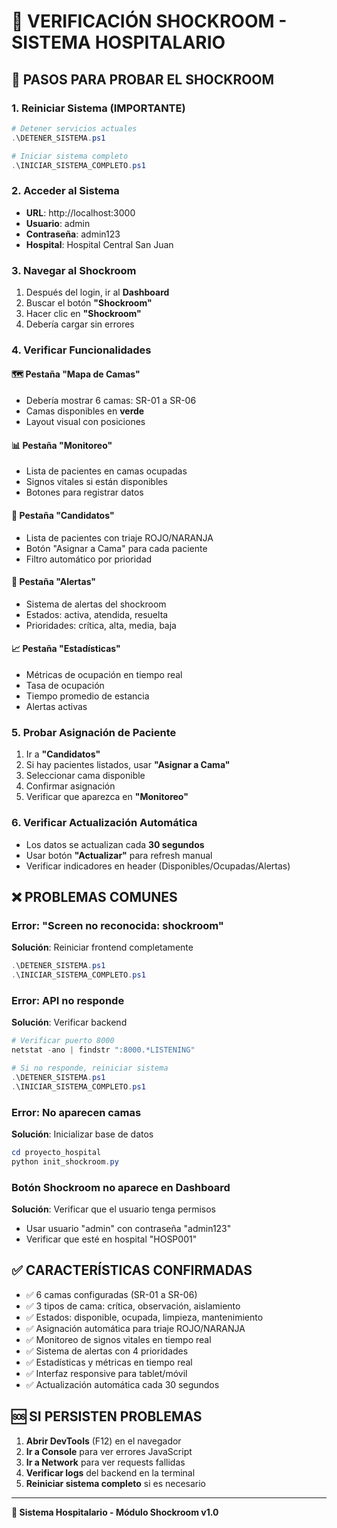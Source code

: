 # 🚨 VERIFICACIÓN SHOCKROOM - SISTEMA HOSPITALARIO

## 🔧 PASOS PARA PROBAR EL SHOCKROOM

### 1. Reiniciar Sistema (IMPORTANTE)
```powershell
# Detener servicios actuales
.\DETENER_SISTEMA.ps1

# Iniciar sistema completo
.\INICIAR_SISTEMA_COMPLETO.ps1
```

### 2. Acceder al Sistema
- **URL**: http://localhost:3000
- **Usuario**: admin
- **Contraseña**: admin123
- **Hospital**: Hospital Central San Juan

### 3. Navegar al Shockroom
1. Después del login, ir al **Dashboard**
2. Buscar el botón **"Shockroom"** 
3. Hacer clic en **"Shockroom"**
4. Debería cargar sin errores

### 4. Verificar Funcionalidades

#### 🗺️ **Pestaña "Mapa de Camas"**
- Debería mostrar 6 camas: SR-01 a SR-06
- Camas disponibles en **verde**
- Layout visual con posiciones

#### 📊 **Pestaña "Monitoreo"**
- Lista de pacientes en camas ocupadas
- Signos vitales si están disponibles
- Botones para registrar datos

#### 👥 **Pestaña "Candidatos"**
- Lista de pacientes con triaje ROJO/NARANJA
- Botón "Asignar a Cama" para cada paciente
- Filtro automático por prioridad

#### 🚨 **Pestaña "Alertas"**
- Sistema de alertas del shockroom
- Estados: activa, atendida, resuelta
- Prioridades: crítica, alta, media, baja

#### 📈 **Pestaña "Estadísticas"**
- Métricas de ocupación en tiempo real
- Tasa de ocupación
- Tiempo promedio de estancia
- Alertas activas

### 5. Probar Asignación de Paciente

1. Ir a **"Candidatos"**
2. Si hay pacientes listados, usar **"Asignar a Cama"**
3. Seleccionar cama disponible
4. Confirmar asignación
5. Verificar que aparezca en **"Monitoreo"**

### 6. Verificar Actualización Automática
- Los datos se actualizan cada **30 segundos**
- Usar botón **"Actualizar"** para refresh manual
- Verificar indicadores en header (Disponibles/Ocupadas/Alertas)

## ❌ PROBLEMAS COMUNES

### Error: "Screen no reconocida: shockroom"
**Solución**: Reiniciar frontend completamente
```powershell
.\DETENER_SISTEMA.ps1
.\INICIAR_SISTEMA_COMPLETO.ps1
```

### Error: API no responde
**Solución**: Verificar backend
```powershell
# Verificar puerto 8000
netstat -ano | findstr ":8000.*LISTENING"

# Si no responde, reiniciar sistema
.\DETENER_SISTEMA.ps1
.\INICIAR_SISTEMA_COMPLETO.ps1
```

### Error: No aparecen camas
**Solución**: Inicializar base de datos
```powershell
cd proyecto_hospital
python init_shockroom.py
```

### Botón Shockroom no aparece en Dashboard
**Solución**: Verificar que el usuario tenga permisos
- Usar usuario "admin" con contraseña "admin123"
- Verificar que esté en hospital "HOSP001"

## ✅ CARACTERÍSTICAS CONFIRMADAS

- ✅ 6 camas configuradas (SR-01 a SR-06)
- ✅ 3 tipos de cama: crítica, observación, aislamiento
- ✅ Estados: disponible, ocupada, limpieza, mantenimiento
- ✅ Asignación automática para triaje ROJO/NARANJA
- ✅ Monitoreo de signos vitales en tiempo real
- ✅ Sistema de alertas con 4 prioridades
- ✅ Estadísticas y métricas en tiempo real
- ✅ Interfaz responsive para tablet/móvil
- ✅ Actualización automática cada 30 segundos

## 🆘 SI PERSISTEN PROBLEMAS

1. **Abrir DevTools** (F12) en el navegador
2. **Ir a Console** para ver errores JavaScript
3. **Ir a Network** para ver requests fallidas
4. **Verificar logs** del backend en la terminal
5. **Reiniciar sistema completo** si es necesario

---

**🏥 Sistema Hospitalario - Módulo Shockroom v1.0** 